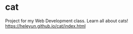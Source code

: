 # cat
Project for my Web Development class. Learn all about cats!
https://heleyun.github.io/cat/index.html
